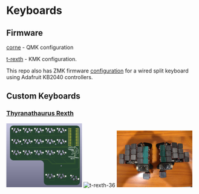 # Keyboards

## Firmware

[corne](./corne) - QMK configuration

[t-rexth](./t-rexth) - KMK configuration.

This repo also has ZMK firmware [configuration](./boards/shields/t_rexth) for a wired split keyboard using Adafruit KB2040 controllers.

## Custom Keyboards

### [Thyranathaurus Rexth](https://github.com/erhickey/t-rexth)

<img src="https://raw.githubusercontent.com/erhickey/t-rexth/refs/heads/main/t-rexth-36-wired/images/pcb-3d.png" alt="t-rexth-36-wired" width="200"/>
<img src="https://raw.githubusercontent.com/erhickey/t-rexth/refs/heads/main/t-rexth-36/images/t-rexth.jpg" alt="t-rexth-36" width="200"/>
<img src="https://raw.githubusercontent.com/erhickey/t-rexth/refs/heads/main/t-rexth-30/images/choc30_double.jpg" alt="t-rexth-30" width="200"/>

